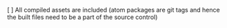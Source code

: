 [ ] All compiled assets are included (atom packages are git tags and hence the built files need to be a part of the source control)

